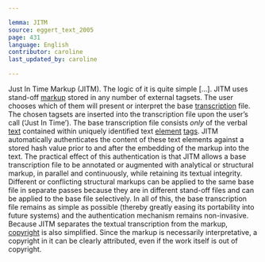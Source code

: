 ```yaml
---

lemma: JITM
source: eggert_text_2005
page: 431
language: English
contributor: caroline
last_updated_by: caroline

---
```


Just In Time Markup (JITM). The logic of it is quite simple [...]. JITM uses stand-off [markup](markup.html) stored in any number of external tagsets. The user chooses which of them will present or interpret the base [transcription](transcription.html) file. The chosen tagsets are inserted into the transcription file upon the user’s call (‘Just In Time’). The base transcription file consists _only_ of the verbal [text](text.html) contained within uniquely identified text [element](element.html) [tags](tag.html). JITM automatically authenticates the content of these text elements against a stored hash value prior to and after the embedding of the markup into the text. The practical effect of this authentication is that JITM allows a base transcription file to be annotated or augmented with analytical or structural markup, in parallel and continuously, while retaining its textual integrity. Different or conflicting structural markups can be applied to the same base file in separate passes because they are in different stand-off files and can be applied to the base file selectively. In all of this, the base transcription file remains as simple as possible (thereby greatly easing its portability into future systems) and the authentication mechanism remains non-invasive. Because JITM separates the textual transcription from the markup, [copyright](copyright.html) is also simplified. Since the markup is necessarily interpretative, a copyright in it can be clearly attributed, even if the work itself is out of copyright.
